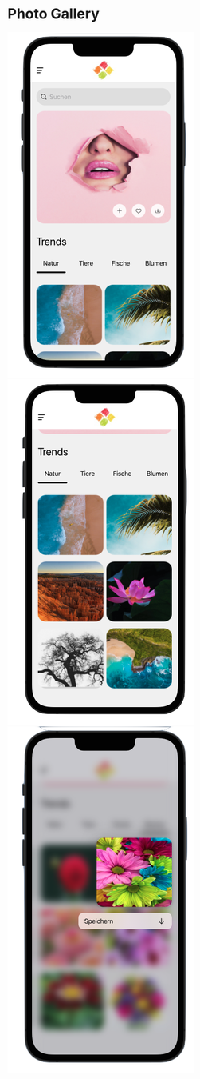 # Photo Gallery

![Alt-Text](/Photo_Gallery1.png)
![Alt-Text](/Photo_Gallery2.png)
![Alt-Text](/Photo_Gallery3.png)
